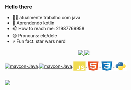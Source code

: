 ### Hello there



- 👨‍💻 atualmente trabalho com java
- 🌱 Aprendendo kotlin
- 📫 How to reach me: 21987769958
- 😄 Pronouns: ele/dele
- ⚡ Fun fact: star wars nerd

<div align="center">
  <a href="https://github.com/maycon-brendo">
  <img height="180em" src="https://github-readme-stats.vercel.app/api?username=maycon-brendo&show_icons=true&theme=dracula&include_all_commits=true&count_private=true"/>
  <img height="180em" src="https://github-readme-stats.vercel.app/api/top-langs/?username=maycon-brendo&layout=compact&langs_count=7&theme=dracula"/>
</div>

<div style="display: inline_block"><br>

  <img align="center" alt="maycon-Java" height="80" width="80" src="https://cdn.jsdelivr.net/gh/devicons/devicon/icons/java/java-original-wordmark.svg">
  <img align="center" alt="maycon-Java" height="80" width="80" src="https://cdn.jsdelivr.net/gh/devicons/devicon/icons/kotlin/kotlin-original-wordmark.svg"> 
  <img align="center" alt="maycon-Js" height="30" width="40" src="https://raw.githubusercontent.com/devicons/devicon/master/icons/javascript/javascript-plain.svg">
  <img align="center" alt="maycon-HTML" height="30" width="40" src="https://raw.githubusercontent.com/devicons/devicon/master/icons/html5/html5-original.svg">
  <img align="center" alt="maycon-CSS" height="30" width="40" src="https://raw.githubusercontent.com/devicons/devicon/master/icons/css3/css3-original.svg">
  <img align="center" alt="maycon-Python" height="30" width="40" src="https://raw.githubusercontent.com/devicons/devicon/master/icons/python/python-original.svg">
</div>

##

<div> 
  <a href="https://www.linkedin.com/in/maycon-brendo-santos-rocha-75b341115" target="_blank"><img src="https://img.shields.io/badge/-LinkedIn-%230077B5?style=for-the-badge&logo=linkedin&logoColor=white" target="_blank"></a> 
 
</div>
